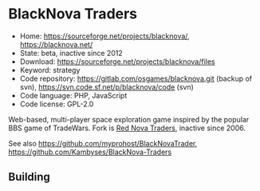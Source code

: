 # BlackNova Traders

- Home: https://sourceforge.net/projects/blacknova/, https://blacknova.net/
- State: beta, inactive since 2012
- Download: https://sourceforge.net/projects/blacknova/files
- Keyword: strategy
- Code repository: https://gitlab.com/osgames/blacknova.git (backup of svn), https://svn.code.sf.net/p/blacknova/code (svn)
- Code language: PHP, JavaScript
- Code license: GPL-2.0

Web-based, multi-player space exploration game inspired by the popular BBS game of TradeWars.
Fork is [Red Nova Traders](https://sourceforge.net/projects/rednova/), inactive since 2006.

See also https://github.com/myprohost/BlackNovaTrader, https://github.com/Kambyses/BlackNova-Traders

## Building
